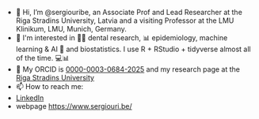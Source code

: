 - 👋 Hi, I’m @sergiouribe, an Associate Prof and Lead Researcher at the Riga Stradins University, Latvia and a visiting Professor at the LMU Klinikum, LMU, Munich, Germany.
- 👀 I'm interested in 🦷🔬 dental research, 📊 epidemiology, machine learning & AI 🤖 and biostatistics.  I use R + RStudio + tidyverse almost all of the time. 💻📊  
- 🔬 My ORCID is [0000-0003-0684-2025](https://orcid.org/0000-0003-0684-2025) and my research page at the [Riga Stradins University](https://science.rsu.lv/en/persons/sergio-e-uribe)
- 📫 How to reach me: 
- [LinkedIn](https://www.linkedin.com/in/sergiouribe/)
- webpage https://www.sergiouri.be/

<!---
sergiouribe/sergiouribe is a ✨ special ✨ repository because its `README.md` (this file) appears on your GitHub profile.
You can click the Preview link to take a look at your changes.
--->
